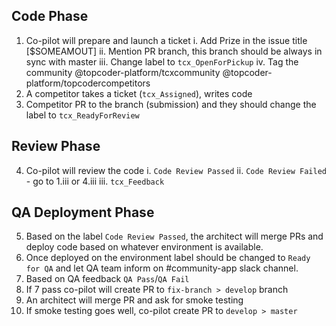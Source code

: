 ## Code Phase

1. Co-pilot will prepare and launch a ticket
	i.   Add Prize in the issue title [$SOMEAMOUT]
	ii.  Mention PR branch, this branch should be always in sync with master
	iii. Change label to `tcx_OpenForPickup`
	iv.  Tag the community @topcoder-platform/tcxcommunity @topcoder-platform/topcodercompetitors 	
2. A competitor takes a ticket (`tcx_Assigned`), writes code
3. Competitor PR to the branch (submission) and they should change the label to `tcx_ReadyForReview`

## Review Phase

4. Co-pilot will review the code 
	i.   `Code Review Passed` 
	ii.  `Code Review Failed` - go to 1.iii or 4.iii
	iii. `tcx_Feedback`

## QA Deployment Phase
	
5. Based on the label `Code Review Passed`, the architect will merge PRs and deploy code based on whatever environment is available. 
6. Once deployed on the environment label should be changed to `Ready for QA` and let QA team inform on #community-app slack channel.
7. Based on QA feedback `QA Pass`/`QA Fail`
8. If 7 pass co-pilot will create PR to `fix-branch > develop` branch
9. An architect will merge PR and ask for smoke testing
10. If smoke testing goes well, co-pilot create PR to `develop > master` 

